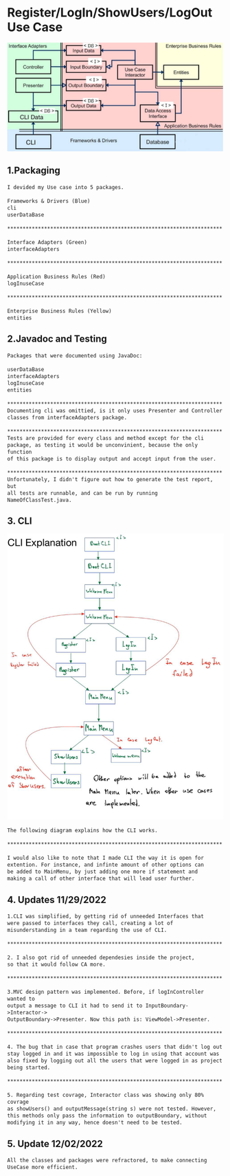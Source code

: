 # Register/LogIn/ShowUsers/LogOut Use Case

![CAExplanation](images/CAExplanation.png)

 ## 1.Packaging

    I devided my Use case into 5 packages.
    
    Frameworks & Drivers (Blue)
    cli
    userDataBase
    
    **********************************************************************
    
    Interface Adapters (Green)
    interfaceAdapters

    **********************************************************************

    Application Business Rules (Red)
    logInuseCase

    **********************************************************************

    Enterprise Business Rules (Yellow)
    entities
    


## 2.Javadoc and Testing
    
    Packages that were documented using JavaDoc:

    userDataBase
    interfaceAdapters
    logInuseCase
    entities
    
    **********************************************************************
    Documenting cli was omittied, is it only uses Presenter and Controller
    classes from interfaceAdapters package.

    **********************************************************************
    Tests are provided for every class and method except for the cli
    package, as testing it would be unconvinient, because the only function
    of this package is to display output and accept input from the user.

    **********************************************************************
    Unfortunately, I didn't figure out how to generate the test report, but
    all tests are runnable, and can be run by running NameOfClassTest.java.
    



## 3. CLI

![CLIExplanation](images/CLIExplanation.png)

    The following diagram explains how the CLI works.

    **********************************************************************

    I would also like to note that I made CLI the way it is open for 
    extention. For instance, and infinte amount of other options can
    be added to MainMenu, by just adding one more if statement and
    making a call of other interface that will lead user further.
    
## 4. Updates 11/29/2022

    1.CLI was simplified, by getting rid of unneeded Interfaces that 
    were passed to interfaces they call, creating a lot of 
    misunderstanding in a team regarding the use of CLI.

    **********************************************************************

    2. I also got rid of unneeded dependesies inside the project,
    so that it would follow CA more.

    **********************************************************************

    3.MVC design pattern was implemented. Before, if logInController wanted to
    output a message to CLI it had to send it to InputBoundary->Interactor->
    OutputBoundary->Presenter. Now this path is: ViewModel->Presenter.

    **********************************************************************

    4. The bug that in case that program crashes users that didn't log out
    stay logged in and it was impossible to log in using that account was
    also fixed by logging out all the users that were logged in as project
    being started.

    **********************************************************************

    5. Regarding test covrage, Interactor class was showing only 80% covrage
    as showUsers() and outputMessage(string s) were not tested. However,
    this methods only pass the information to outputBoundary, without
    modifying it in any way, hence doesn't need to be tested.


## 5. Update 12/02/2022

    All the classes and packages were refractored, to make connecting 
    UseCase more efficient.

